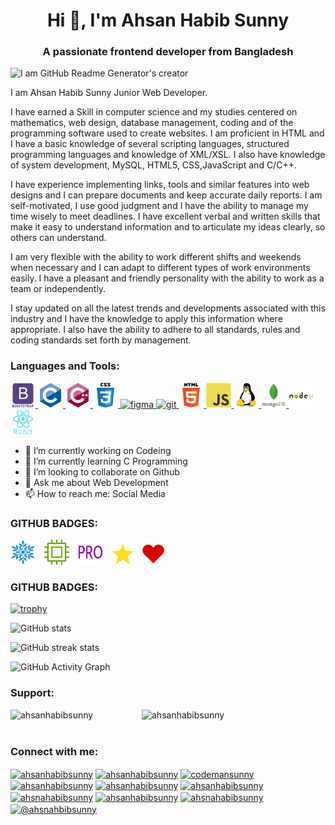 <h1 align="center">Hi 👋, I'm Ahsan Habib Sunny</h1>
<h3 align="center">A passionate frontend developer from Bangladesh</h3>

![I am GitHub Readme Generator's creator](https://scontent.fdac138-1.fna.fbcdn.net/v/t39.30808-6/260622993_2069385413236023_433625474335641902_n.png?_nc_cat=102&ccb=1-5&_nc_sid=730e14&_nc_eui2=AeFCzwDtd3ZybacLGtmYB2Q5OSTU1QHAv_w5JNTVAcC__FiZnMHxBMZopAiK4yn12L8Q2_aXCUgzewCfv1bXD8A-&_nc_ohc=ow1NrcO-PiAAX-Sn2LO&_nc_ht=scontent.fdac138-1.fna&oh=a9a17d131db38b9525ca719e9fcd1824&oe=61AB83E0)

<p>I am Ahsan Habib Sunny Junior Web Developer.

I have earned a Skill in computer science and my studies centered on mathematics, web design, database management, coding and of the programming software used to create websites. I am proficient in HTML and I have a basic knowledge of several scripting languages, structured programming languages and knowledge of XML/XSL. I also have knowledge of system development, MySQL, HTML5, CSS,JavaScript and C/C++.

I have experience implementing links, tools and similar features into web designs and I can prepare documents and keep accurate daily reports. I am self-motivated, I use good judgment and I have the ability to manage my time wisely to meet deadlines. I have excellent verbal and written skills that make it easy to understand information and to articulate my ideas clearly, so others can understand.

I am very flexible with the ability to work different shifts and weekends when necessary and I can adapt to different types of work environments easily. I have a pleasant and friendly personality with the ability to work as a team or independently.

I stay updated on all the latest trends and developments associated with this industry and I have the knowledge to apply this information where appropriate. I also have the ability to adhere to all standards, rules and coding standards set forth by management.
</p>

<h3 align="left">Languages and Tools:</h3>
<p align="left"> <a href="https://getbootstrap.com" target="_blank" rel="noreferrer"> <img src="https://raw.githubusercontent.com/devicons/devicon/master/icons/bootstrap/bootstrap-plain-wordmark.svg" alt="bootstrap" width="40" height="40"/> </a> <a href="https://www.cprogramming.com/" target="_blank" rel="noreferrer"> <img src="https://raw.githubusercontent.com/devicons/devicon/master/icons/c/c-original.svg" alt="c" width="40" height="40"/> </a> <a href="https://www.w3schools.com/cpp/" target="_blank" rel="noreferrer"> <img src="https://raw.githubusercontent.com/devicons/devicon/master/icons/cplusplus/cplusplus-original.svg" alt="cplusplus" width="40" height="40"/> </a> <a href="https://www.w3schools.com/css/" target="_blank" rel="noreferrer"> <img src="https://raw.githubusercontent.com/devicons/devicon/master/icons/css3/css3-original-wordmark.svg" alt="css3" width="40" height="40"/> </a> <a href="https://www.figma.com/" target="_blank" rel="noreferrer"> <img src="https://www.vectorlogo.zone/logos/figma/figma-icon.svg" alt="figma" width="40" height="40"/> </a> <a href="https://git-scm.com/" target="_blank" rel="noreferrer"> <img src="https://www.vectorlogo.zone/logos/git-scm/git-scm-icon.svg" alt="git" width="40" height="40"/> </a> <a href="https://www.w3.org/html/" target="_blank" rel="noreferrer"> <img src="https://raw.githubusercontent.com/devicons/devicon/master/icons/html5/html5-original-wordmark.svg" alt="html5" width="40" height="40"/> </a> <a href="https://developer.mozilla.org/en-US/docs/Web/JavaScript" target="_blank" rel="noreferrer"> <img src="https://raw.githubusercontent.com/devicons/devicon/master/icons/javascript/javascript-original.svg" alt="javascript" width="40" height="40"/> </a> <a href="https://www.linux.org/" target="_blank" rel="noreferrer"> <img src="https://raw.githubusercontent.com/devicons/devicon/master/icons/linux/linux-original.svg" alt="linux" width="40" height="40"/> </a> <a href="https://www.mongodb.com/" target="_blank" rel="noreferrer"> <img src="https://raw.githubusercontent.com/devicons/devicon/master/icons/mongodb/mongodb-original-wordmark.svg" alt="mongodb" width="40" height="40"/> </a> <a href="https://nodejs.org" target="_blank" rel="noreferrer"> <img src="https://raw.githubusercontent.com/devicons/devicon/master/icons/nodejs/nodejs-original-wordmark.svg" alt="nodejs" width="40" height="40"/> </a> <a href="https://reactjs.org/" target="_blank" rel="noreferrer"> <img src="https://raw.githubusercontent.com/devicons/devicon/master/icons/react/react-original-wordmark.svg" alt="react" width="40" height="40"/> </a> </p>


- 🔭 I’m currently working on Codeing 
- 🌱 I’m currently learning C Programming 
- 👯 I’m looking to collaborate on Github 
- 💬 Ask me about Web Development 
- 📫 How to reach me: Social Media 

<h3 align="left">GITHUB BADGES:</h3>
<a href='https://archiveprogram.github.com/'><img src='https://raw.githubusercontent.com/acervenky/animated-github-badges/master/assets/acbadge.gif' width='40' height='40'></a> <a href='https://docs.github.com/en/developers'><img src='https://raw.githubusercontent.com/acervenky/animated-github-badges/master/assets/devbadge.gif' width='40' height='40'></a> <a href='https://github.com/pricing'><img src='https://raw.githubusercontent.com/acervenky/animated-github-badges/master/assets/pro.gif' width='40' height='40'></a> <a href='https://stars.github.com/'><img src='https://raw.githubusercontent.com/acervenky/animated-github-badges/master/assets/starbadge.gif' width='35' height='35'></a> <a href='https://docs.github.com/en/github/supporting-the-open-source-community-with-github-sponsors'><img src='https://raw.githubusercontent.com/acervenky/animated-github-badges/master/assets/sponsorbadge.gif' width='35' height='35'></a>

<h3 align="left">GITHUB BADGES:</h3>

[![trophy](https://github-profile-trophy.vercel.app/?username=codemansunny)](https://github.com/ryo-ma/github-profile-trophy)

<!-- <p><img align="left" src="https://github-readme-stats.vercel.app/api/top-langs?username=codemansunny&show_icons=true&locale=en&layout=compact" alt="codemansunny" /></p><br> -->

![GitHub stats](https://github-readme-stats.vercel.app/api?username=codemansunny&show_icons=true&count_private=true)  

![GitHub streak stats](https://github-readme-streak-stats.herokuapp.com/?user=codemansunny)  

![GitHub Activity Graph](https://activity-graph.herokuapp.com/graph?username=codemansunny)  



<h3 align="left">Support:</h3>
<p><a href="https://www.buymeacoffee.com/ahsanhabibsunny"> <img align="left" src="https://cdn.buymeacoffee.com/buttons/v2/default-yellow.png" height="50" width="210" alt="ahsanhabibsunny" /></a><a href="https://ko-fi.com/ahsanhabibsunny"> <img align="left" src="https://cdn.ko-fi.com/cdn/kofi3.png?v=3" height="50" width="210" alt="ahsanhabibsunny" /></a></p><br><br>

<h3 align="left">Connect with me:</h3>
<p align="left">
<a href="https://codepen.io/ahsanhabibsunny" target="blank"><img align="center" src="https://raw.githubusercontent.com/rahuldkjain/github-profile-readme-generator/master/src/images/icons/Social/codepen.svg" alt="ahsanhabibsunny" height="30" width="40" /></a>
<a href="https://dev.to/ahsanhabibsunny" target="blank"><img align="center" src="https://raw.githubusercontent.com/rahuldkjain/github-profile-readme-generator/master/src/images/icons/Social/devto.svg" alt="ahsanhabibsunny" height="30" width="40" /></a>
<a href="https://twitter.com/codemansunny" target="blank"><img align="center" src="https://raw.githubusercontent.com/rahuldkjain/github-profile-readme-generator/master/src/images/icons/Social/twitter.svg" alt="codemansunny" height="30" width="40" /></a>
<a href="https://linkedin.com/in/ahsanhabibsunny" target="blank"><img align="center" src="https://raw.githubusercontent.com/rahuldkjain/github-profile-readme-generator/master/src/images/icons/Social/linked-in-alt.svg" alt="ahsanhabibsunny" height="30" width="40" /></a>
<a href="https://stackoverflow.com/users/ahsanhabibsunny" target="blank"><img align="center" src="https://raw.githubusercontent.com/rahuldkjain/github-profile-readme-generator/master/src/images/icons/Social/stack-overflow.svg" alt="ahsanhabibsunny" height="30" width="40" /></a>
<a href="https://codesandbox.com/ahsanhabibsunny" target="blank"><img align="center" src="https://raw.githubusercontent.com/rahuldkjain/github-profile-readme-generator/master/src/images/icons/Social/codesandbox.svg" alt="ahsanhabibsunny" height="30" width="40" /></a>
<a href="https://fb.com/ahsnahabibsunny" target="blank"><img align="center" src="https://raw.githubusercontent.com/rahuldkjain/github-profile-readme-generator/master/src/images/icons/Social/facebook.svg" alt="ahsnahabibsunny" height="30" width="40" /></a>
<a href="https://dribbble.com/ahsanhabibsunny" target="blank"><img align="center" src="https://raw.githubusercontent.com/rahuldkjain/github-profile-readme-generator/master/src/images/icons/Social/dribbble.svg" alt="ahsanhabibsunny" height="30" width="40" /></a>
<a href="https://hashnode.com/ahsnahabibsunny" target="blank"><img align="center" src="https://raw.githubusercontent.com/rahuldkjain/github-profile-readme-generator/master/src/images/icons/Social/hashnode.svg" alt="ahsnahabibsunny" height="30" width="40" /></a>
<a href="https://medium.com/@ahsnahbibsunny" target="blank"><img align="center" src="https://raw.githubusercontent.com/rahuldkjain/github-profile-readme-generator/master/src/images/icons/Social/medium.svg" alt="@ahsnahbibsunny" height="30" width="40" /></a>
</p>
